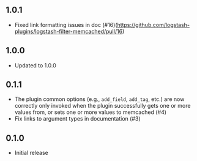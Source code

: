 ## 1.0.1
 - Fixed link formatting issues in doc (#16)(https://github.com/logstash-plugins/logstash-filter-memcached/pull/16)

## 1.0.0
 - Updated to 1.0.0

## 0.1.1
 - The plugin common options (e.g., `add_field`, `add_tag`, etc.) are now correctly only invoked when the plugin successfully gets one or more values from, or sets one or more values to memcached (#4)
 - Fix links to argument types in documentation (#3)

## 0.1.0
  - Initial release
